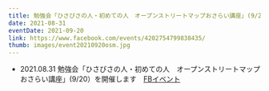 ```yaml
---
title: 勉強会「ひさびさの人・初めての人　オープンストリートマップおさらい講座」(9/20）を開催します
date: 2021-08-31
eventDate: 2021-09-20
link: https://www.facebook.com/events/4202754799838435/
thumb: images/event20210920osm.jpg
---
```

- 2021.08.31 勉強会「ひさびさの人・初めての人　オープンストリートマップおさらい講座」(9/20）を開催します　[FBイベント](https://www.facebook.com/events/4202754799838435/)
